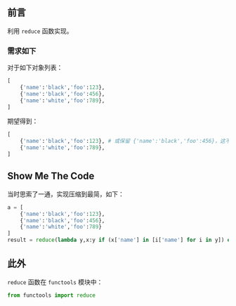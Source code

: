 ## 前言

利用 `reduce` 函数实现。

### 需求如下

对于如下对象列表：

```python
[
    {'name':'black','foo':123},
    {'name':'black','foo':456},
    {'name':'white','foo':789},
]
```

期望得到：

```python
[
    {'name':'black','foo':123}, # 或保留 {'name':'black','foo':456}，这不重要
    {'name':'white','foo':789},
]
```

## Show Me The Code

当时思索了一通，实现压缩到最简，如下：

```python
a = [
    {'name':'black','foo':123},
    {'name':'black','foo':456},
    {'name':'white','foo':789}
]
result = reduce(lambda y,x:y if (x['name'] in [i['name'] for i in y]) else (lambda z,u:(z.append(u),z))(y,x)[1],a,[])
```

## 此外

`reduce` 函数在 `functools` 模块中：

```python
from functools import reduce
```
